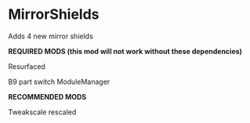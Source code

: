 # MirrorShields

Adds 4 new mirror shields 

**REQUIRED MODS (this mod will not work without these dependencies)**

  Resurfaced
  
  B9 part switch
  ModuleManager
  


  

**RECOMMENDED MODS**

  Tweakscale rescaled 
